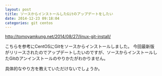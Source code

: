```yaml
---
layout: post
title: ソースからインストールしたGitのアップデートをしたい
date: 2014-12-23 09:18:04
categories: git centos
---
```

<p><a href="http://tomoyamkung.net/2014/08/27/linux-git-install/" rel="nofollow">http://tomoyamkung.net/2014/08/27/linux-git-install/</a></p>

<p>こちらを参考にCentOSにGitをソースからインストールしました。
今回最新版がリリースされたのでアップデートしたいのですが、ソースからインストールしたGitのアンインストールのやりかたがわかりません。</p>

<p>具体的なやり方を教えていただけないでしょうか。</p>
